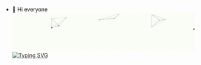 - 👋 Hi everyone
![Header](./intro.gif)
[![Typing SVG](https://readme-typing-svg.demolab.com?font=Fira+Code&weight=900&pause=1000&color=7BF718&background=C0251C00&center=true&vCenter=true&multiline=true&width=435&lines=Hi+there+my+name+is+Morteza)](https://git.io/typing-svg)
<!---
Farhadi-Morteza/Farhadi-Morteza is a ✨ special ✨ repository because its `README.md` (this file) appears on your GitHub profile.
You can click the Preview link to take a look at your changes.
--->
